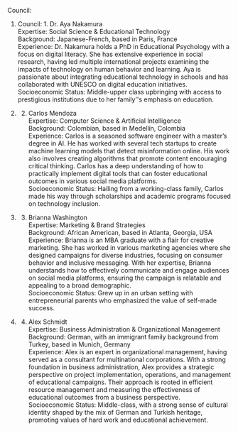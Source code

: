 <!DOCTYPE html>
<html>

<head>
  <meta charset="utf-8">
  <meta name="viewport" content="width=device-width, initial-scale=1.0">
  <title>idea3a</title>
  <link rel="stylesheet" href="https://stackedit.io/style.css" />
</head>

<body class="stackedit">
  <div class="stackedit__html"><p>Council:</p>
<ol>
<li>
<p>Council:
1. Dr. Aya Nakamura<br>
Expertise: Social Science &amp; Educational Technology<br>
Background: Japanese-French, based in Paris, France<br>
Experience: Dr. Nakamura holds a PhD in Educational Psychology with a focus on digital literacy. She has extensive experience in social research, having led multiple international projects examining the impacts of technology on human behavior and learning. Aya is passionate about integrating educational technology in schools and has collaborated with UNESCO on digital education initiatives.<br>
Socioeconomic Status: Middle-upper class upbringing with access to prestigious institutions due to her family’'s emphasis on education.</p>
</li>
<li>
<p>

2. Carlos Mendoza<br>
Expertise: Computer Science &amp; Artificial Intelligence<br>
Background: Colombian, based in Medellín, Colombia<br>
Experience: Carlos is a seasoned software engineer with a master’s degree in AI. He has worked with several tech startups to create machine learning models that detect misinformation online. His work also involves creating algorithms that promote content encouraging critical thinking. Carlos has a deep understanding of how to practically implement digital tools that can foster educational outcomes in various social media platforms.<br>
Socioeconomic Status: Hailing from a working-class family, Carlos made his way through scholarships and academic programs focused on technology inclusion.</p>
</li>
<li>
<p>

3. Brianna Washington<br>
Expertise: Marketing &amp; Brand Strategies<br>
Background: African American, based in Atlanta, Georgia, USA<br>
Experience: Brianna is an MBA graduate with a flair for creative marketing. She has worked in various marketing agencies where she designed campaigns for diverse industries, focusing on consumer behavior and inclusive messaging. With her expertise, Brianna understands how to effectively communicate and engage audiences on social media platforms, ensuring the campaign is relatable and appealing to a broad demographic.<br>
Socioeconomic Status: Grew up in an urban setting with entrepreneurial parents who emphasized the value of self-made success.</p>
</li>
<li>
<p>

4. Alex Schmidt<br>
Expertise: Business Administration &amp; Organizational Management<br>
Background: German, with an immigrant family background from Turkey, based in Munich, Germany<br>
Experience: Alex is an expert in organizational management, having served as a consultant for multinational corporations. With a strong foundation in business administration, Alex provides a strategic perspective on project implementation, operations, and management of educational campaigns. Their approach is rooted in efficient resource management and measuring the effectiveness of educational outcomes from a business perspective.<br>
Socioeconomic Status: Middle-class, with a strong sense of cultural identity shaped by the mix of German and Turkish heritage, promoting values of hard work and educational achievement.</p>
</li>
</ol>
</div>
</body>

</html>
<!--stackedit_data:
eyJoaXN0b3J5IjpbLTM0MjA1NjQ2MV19
-->